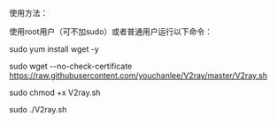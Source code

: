 使用方法：

使用root用户（可不加sudo）或者普通用户运行以下命令：

sudo yum install wget -y

sudo wget --no-check-certificate https://raw.githubusercontent.com/youchanlee/V2ray/master/V2ray.sh

sudo chmod +x V2ray.sh

sudo ./V2ray.sh
